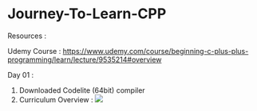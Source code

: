# Journey-To-Learn-CPP

Resources : 

Udemy Course : https://www.udemy.com/course/beginning-c-plus-plus-programming/learn/lecture/9535214#overview

Day 01 :

1) Downloaded Codelite (64bit) compiler 
2) Curriculum Overview : <img src="file:///C:/Users/aadit/Videos/Captures/Beginning%20C++%20Programming%20-%20From%20Beginner%20to%20Beyond%20_%20Udemy%20-%20Google%20Chrome%2001-08-2022%2008_51_33.png" />
